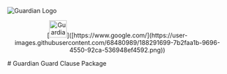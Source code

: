 ![Guardian Logo](https://user-images.githubusercontent.com/68480989/188291699-7b2faa1b-9696-4550-92ca-536948ef4592.png)
<p align="center">
  [<img alt="Guardian Logo" width="40px" src="images/image.PNG" />]([https://www.google.com/](https://user-images.githubusercontent.com/68480989/188291699-7b2faa1b-9696-4550-92ca-536948ef4592.png))
</p>
# Guardian
Guard Clause Package
